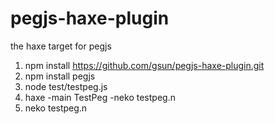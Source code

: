 # pegjs-haxe-plugin
the haxe target for pegjs

1. npm install https://github.com/gsun/pegjs-haxe-plugin.git
2. npm install pegjs
3. node test/testpeg.js
4. haxe -main TestPeg -neko testpeg.n
5. neko testpeg.n